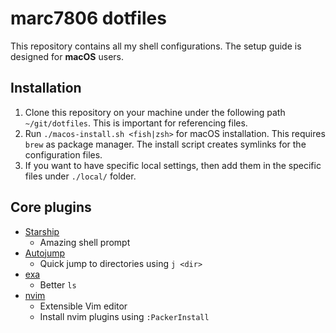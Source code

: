 # marc7806 dotfiles

This repository contains all my shell configurations.
The setup guide is designed for **macOS** users.

## Installation

1. Clone this repository on your machine under the following
   path `~/git/dotfiles`. This is important for referencing files.
2. Run `./macos-install.sh <fish|zsh>` for macOS installation.
   This requires `brew` as package manager.
   The install script creates symlinks for the configuration files.
3. If you want to have specific local settings, then
   add them in the specific files under `./local/` folder.

## Core plugins

- [Starship](https://starship.rs/)
  - Amazing shell prompt
- [Autojump](https://github.com/wting/autojump)
  - Quick jump to directories using `j <dir>`
- [exa](https://the.exa.website/)
  - Better `ls`
- [nvim](https://neovim.io/)
  - Extensible Vim editor
  - Install nvim plugins using `:PackerInstall`
